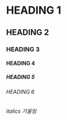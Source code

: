 <!--헤더-->
# HEADING 1  
## HEADING 2
### HEADING 3
#### HEADING 4
##### HEADING 5
###### HEADING 6

<!--기울임-->
*italics*
_기울임_
